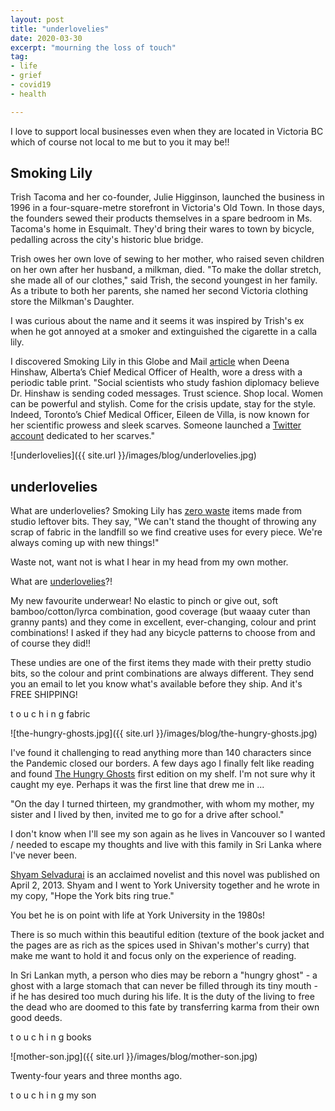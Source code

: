 ```yaml
---
layout: post
title: "underlovelies"
date: 2020-03-30
excerpt: "mourning the loss of touch"
tag:
- life
- grief
- covid19
- health

---
```

I love to support local businesses even when they are located in Victoria BC which of course not local to me but to you it may be!!

## Smoking Lily

Trish Tacoma and her co-founder, Julie Higginson, launched the business in 1996 in a four-square-metre storefront in Victoria's Old Town. In those days, the founders sewed their products themselves in a spare bedroom in Ms. Tacoma's home in Esquimalt. They'd bring their wares to town by bicycle, pedalling across the city's historic blue bridge.

Trish owes her own love of sewing to her mother, who raised seven children on her own after her husband, a milkman, died. "To make the dollar stretch, she made all of our clothes," said Trish, the second youngest in her family. As a tribute to both her parents, she named her second Victoria clothing store the Milkman's Daughter.

I was curious about the name and it seems it was inspired by Trish's ex when he got annoyed at a smoker and extinguished the cigarette in a calla lily.

I discovered Smoking Lily in this Globe and Mail [article](https://www.theglobeandmail.com/canada/alberta/article-albertas-top-doctor-brings-facts-and-flair-to-pandemic-updates/) when Deena Hinshaw, Alberta’s Chief Medical Officer of Health, wore a dress with a periodic table print. "Social scientists who study fashion diplomacy believe Dr. Hinshaw is sending coded messages. Trust science. Shop local. Women can be powerful and stylish. Come for the crisis update, stay for the style. Indeed, Toronto’s Chief Medical Officer, Eileen de Villa, is now known for her scientific prowess and sleek scarves. Someone launched a [Twitter account](https://twitter.com/de_scarf?s=20) dedicated to her scarves."

![underlovelies]({{ site.url }}/images/blog/underlovelies.jpg)

## underlovelies

What are underlovelies? Smoking Lily has [zero waste](https://smokinglily.com/collections/zero-waste-1?page=2) items made from studio leftover bits. They say, "We can't stand the thought of throwing any scrap of fabric in the landfill so we find creative uses for every piece. We're always coming up with new things!"

Waste not, want not is what I hear in my head from my own mother.

What are [underlovelies](https://smokinglily.com/collections/zero-waste-1/products/underlovelies)?!

My new favourite underwear! No elastic to pinch or give out, soft bamboo/cotton/lyrca combination, good coverage (but waaay cuter than granny pants) and they come in excellent, ever-changing, colour and print combinations! I asked if they had any bicycle patterns to choose from and of course they did!!

These undies are one of the first items they made with their pretty studio bits, so the colour and print combinations are always different. They send you an email to let you know what's available before they ship. And it's FREE SHIPPING!

t o u c h i n g  fabric 

![the-hungry-ghosts.jpg]({{ site.url }}/images/blog/the-hungry-ghosts.jpg)

I've found it challenging to read anything more than 140 characters since the Pandemic closed our borders. A few days ago I finally felt like reading and found [The Hungry Ghosts](https://www.penguinrandomhouse.ca/books/208988/the-hungry-ghosts-by-shyam-selvadurai/9780385670685) first edition on my shelf. I'm not sure why it caught my eye.  Perhaps it was the first line that drew me in ...

"On the day I turned thirteen, my grandmother, with whom my mother, my sister and I lived by then, invited me to go for a drive after school."

I don't know when I'll see my son again as he lives in Vancouver so I wanted / needed to escape my thoughts and live with this family in Sri Lanka where I've never been.

[Shyam Selvadurai](http://www.shyamselvadurai.com/) is an acclaimed novelist and this novel was published on April 2, 2013. Shyam and I went to York University together and he wrote in my copy, "Hope the York bits ring true." 

You bet he is on point with life at York University in the 1980s! 

There is so much within this beautiful edition (texture of the book jacket and the pages are as rich as the spices used in Shivan's mother's curry) that make me want to hold it and focus only on the experience of reading. 

In Sri Lankan myth, a person who dies may be reborn a "hungry ghost" - a ghost with a large stomach that can never be filled through its tiny mouth - if he has desired too much during his life. It is the duty of the living to free the dead who are doomed to this fate by transferring karma from their own good deeds.

t o u c h i n g  books

![mother-son.jpg]({{ site.url }}/images/blog/mother-son.jpg)

Twenty-four years and three months ago.

t o u c h i n g  my son
